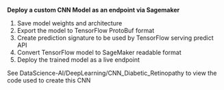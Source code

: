 **Deploy a custom CNN Model as an endpoint via Sagemaker**

1. Save model weights and architecture
2. Export the model to TensorFlow ProtoBuf format
3. Create prediction signature to be used by TensorFlow serving predict API
4. Convert TensorFlow model to SageMaker readable format
5. Deploy the trained model as a live endpoint

See DataScience-AI/DeepLearning/CNN_Diabetic_Retinopathy to view the code used to create this CNN
